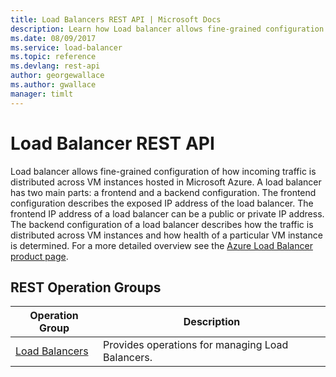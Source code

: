 ```yaml
---
title: Load Balancers REST API | Microsoft Docs
description: Learn how Load balancer allows fine-grained configuration of how incoming traffic is distributed across VM instances hosted in Microsoft Azure.
ms.date: 08/09/2017
ms.service: load-balancer
ms.topic: reference
ms.devlang: rest-api
author: georgewallace
ms.author: gwallace
manager: timlt
---
```


# Load Balancer REST API

Load balancer allows fine-grained configuration of how incoming traffic is distributed across VM instances hosted in Microsoft Azure. A load balancer has two main parts: a frontend and a backend configuration. The frontend configuration describes the exposed IP address of the load balancer. The frontend IP address of a load balancer can be a public or private IP address. The backend configuration of a load balancer describes how the traffic is distributed across VM instances and how health of a particular VM instance is determined.  For a more detailed overview see the [Azure Load Balancer product page](https://azure.microsoft.com/services/load-balancer). 

## REST Operation Groups

|Operation Group|Description|
|---|---|
|[Load Balancers](xref:management.azure.com.load-balancer.loadbalancers) |Provides operations for managing Load Balancers.|
